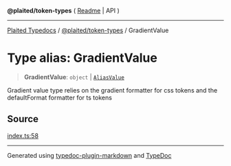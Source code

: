 **@plaited/token-types** ( [Readme](../README.md) \| API )

***

[Plaited Typedocs](../../../modules.md) / [@plaited/token-types](../modules.md) / GradientValue

# Type alias: GradientValue

> **GradientValue**: `object` \| [`AliasValue`](AliasValue.md)

Gradient value type relies on the gradient formatter for css tokens
and the defaultFormat formatter for ts tokens

## Source

[index.ts:58](https://github.com/plaited/plaited/blob/317e868/libs/token-types/src/index.ts#L58)

***

Generated using [typedoc-plugin-markdown](https://www.npmjs.com/package/typedoc-plugin-markdown) and [TypeDoc](https://typedoc.org/)
